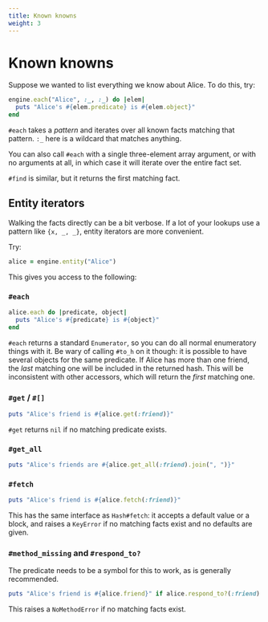 ```yaml
---
title: Known knowns
weight: 3
---
```


# Known knowns

Suppose we wanted to list everything we know about Alice. To do this, try:

```ruby
engine.each("Alice", :_, :_) do |elem|
  puts "Alice's #{elem.predicate} is #{elem.object}"
end
```

`#each` takes a _pattern_ and iterates over all known facts matching that pattern. `:_` here is a wildcard that matches anything.

You can also call `#each` with a single three-element array argument, or with no arguments at all, in which case it will iterate over the entire fact set.

`#find` is similar, but it returns the first matching fact.

## Entity iterators

Walking the facts directly can be a bit verbose. If a lot of your lookups use a pattern like `{x, _, _}`, entity iterators are more convenient.

Try:

```ruby
alice = engine.entity("Alice")
```

This gives you access to the following:

### `#each`

```ruby
alice.each do |predicate, object|
  puts "Alice's #{predicate} is #{object}"
end
```

`#each` returns a standard `Enumerator`, so you can do all normal enumeratory things with it. Be wary of calling `#to_h` on it though: it is possible to have several objects for the same predicate. If Alice has more than one friend, the _last_ matching one will be included in the returned hash. This will be inconsistent with other accessors, which will return the _first_ matching one.

### `#get` / `#[]`

```ruby
puts "Alice's friend is #{alice.get(:friend)}"
```

`#get` returns `nil` if no matching predicate exists.

### `#get_all`

```ruby
puts "Alice's friends are #{alice.get_all(:friend).join(", ")}"
```

### `#fetch`

```ruby
puts "Alice's friend is #{alice.fetch(:friend)}"
```

This has the same interface as `Hash#fetch`: it accepts a default value or a block, and raises a `KeyError` if no matching facts exist and no defaults are given.

### `#method_missing` and `#respond_to?`

The predicate needs to be a symbol for this to work, as is generally recommended.

```ruby
puts "Alice's friend is #{alice.friend}" if alice.respond_to?(:friend)
```

This raises a `NoMethodError` if no matching facts exist.
